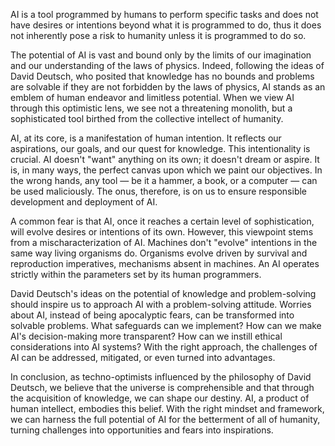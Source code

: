 AI is a tool programmed by humans to perform specific tasks and does not have desires or intentions beyond what it is programmed to do, thus it does not inherently pose a risk to humanity unless it is programmed to do so.

The potential of AI is vast and bound only by the limits of our imagination and our understanding of the laws of physics. Indeed, following the ideas of David Deutsch, who posited that knowledge has no bounds and problems are solvable if they are not forbidden by the laws of physics, AI stands as an emblem of human endeavor and limitless potential. When we view AI through this optimistic lens, we see not a threatening monolith, but a sophisticated tool birthed from the collective intellect of humanity.

AI, at its core, is a manifestation of human intention. It reflects our aspirations, our goals, and our quest for knowledge. This intentionality is crucial. AI doesn't "want" anything on its own; it doesn't dream or aspire. It is, in many ways, the perfect canvas upon which we paint our objectives. In the wrong hands, any tool — be it a hammer, a book, or a computer — can be used maliciously. The onus, therefore, is on us to ensure responsible development and deployment of AI.

A common fear is that AI, once it reaches a certain level of sophistication, will evolve desires or intentions of its own. However, this viewpoint stems from a mischaracterization of AI. Machines don't "evolve" intentions in the same way living organisms do. Organisms evolve driven by survival and reproduction imperatives, mechanisms absent in machines. An AI operates strictly within the parameters set by its human programmers.

David Deutsch's ideas on the potential of knowledge and problem-solving should inspire us to approach AI with a problem-solving attitude. Worries about AI, instead of being apocalyptic fears, can be transformed into solvable problems. What safeguards can we implement? How can we make AI's decision-making more transparent? How can we instill ethical considerations into AI systems? With the right approach, the challenges of AI can be addressed, mitigated, or even turned into advantages.

In conclusion, as techno-optimists influenced by the philosophy of David Deutsch, we believe that the universe is comprehensible and that through the acquisition of knowledge, we can shape our destiny. AI, a product of human intellect, embodies this belief. With the right mindset and framework, we can harness the full potential of AI for the betterment of all of humanity, turning challenges into opportunities and fears into inspirations.
